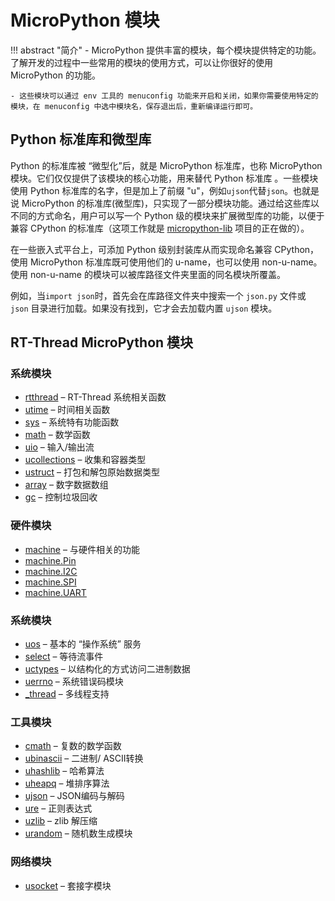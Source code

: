 # MicroPython 模块

!!! abstract "简介"
    - MicroPython 提供丰富的模块，每个模块提供特定的功能。了解开发的过程中一些常用的模块的使用方式，可以让你很好的使用 MicroPython 的功能。

    - 这些模块可以通过 env 工具的 menuconfig 功能来开启和关闭，如果你需要使用特定的模块，在 menuconfig 中选中模块名，保存退出后，重新编译运行即可。

## Python 标准库和微型库

Python 的标准库被 “微型化”后，就是 MicroPython 标准库，也称 MicroPython 模块。它们仅仅提供了该模块的核心功能，用来替代 Python 标准库 。一些模块使用 Python  标准库的名字，但是加上了前缀 "u"，例如``ujson``代替``json``。也就是说 MicroPython 的标准库(微型库)，只实现了一部分模块功能。通过给这些库以不同的方式命名，用户可以写一个 Python 级的模块来扩展微型库的功能，以便于兼容 CPython 的标准库（这项工作就是 [micropython-lib](https://github.com/micropython/micropython-lib) 项目的正在做的）。

在一些嵌入式平台上，可添加 Python 级别封装库从而实现命名兼容 CPython，使用 MicroPython 标准库既可使用他们的 u-name，也可以使用 non-u-name。使用 non-u-name 的模块可以被库路径文件夹里面的同名模块所覆盖。

例如，当``import json``时，首先会在库路径文件夹中搜索一个 ``json.py`` 文件或 ``json`` 目录进行加载。如果没有找到，它才会去加载内置 ``ujson`` 模块。

## RT-Thread MicroPython 模块

### 系统模块
- [rtthread][1] – RT-Thread 系统相关函数
- [utime][2]  – 时间相关函数
- [sys][3]  – 系统特有功能函数
- [math][4]  – 数学函数
- [uio][5]  – 输入/输出流
- [ucollections][6]  – 收集和容器类型
- [ustruct][7]  – 打包和解包原始数据类型
- [array][8]  – 数字数据数组
- [gc][9]  – 控制垃圾回收

### 硬件模块
- [machine][10] – 与硬件相关的功能
- [machine.Pin][11]
- [machine.I2C][12]
- [machine.SPI][13]
- [machine.UART][14]

### 系统模块
- [uos][15] – 基本的 “操作系统” 服务
- [select][16] – 等待流事件
- [uctypes][17] – 以结构化的方式访问二进制数据
- [uerrno][18] – 系统错误码模块
- [_thread][19] – 多线程支持

### 工具模块
- [cmath][20] – 复数的数学函数
- [ubinascii][21] – 二进制/ ASCII转换
- [uhashlib][22] – 哈希算法
- [uheapq][23] – 堆排序算法
- [ujson][24] – JSON编码与解码
- [ure][25] – 正则表达式
- [uzlib][26] – zlib 解压缩
- [urandom][27] – 随机数生成模块

### 网络模块
- [usocket][28] – 套接字模块

[1]: 03-Basic_Module/01-rtthread.md
[2]: 03-Basic_Module/02-utime.md
[3]: 03-Basic_Module/03-sys.md
[4]: 03-Basic_Module/04-math.md
[5]: 03-Basic_Module/05-uio.md
[6]: 03-Basic_Module/06-ucollections.md
[7]: 03-Basic_Module/07-ustruct.md
[8]: 03-Basic_Module/08-array.md
[9]: 03-Basic_Module/09-gc.md
[10]: 04-Hardware_Control_Module/01-machine.md
[11]: 04-Hardware_Control_Module/02-machine-Pin.md
[12]: 04-Hardware_Control_Module/03-machine-I2C.md
[13]: 04-Hardware_Control_Module/04-machine-SPI.md
[14]: 04-Hardware_Control_Module/05-machine-UART.md
[15]: 05-System_Module/01-uos.md
[16]: 05-System_Module/02-uselect.md
[17]: 05-System_Module/03-uctypes.md
[18]: 05-System_Module/04-uerrno.md
[19]: 05-System_Module/05-_thread.md
[20]: 06-Tools_Module/01-cmath.md
[21]: 06-Tools_Module/02-ubinascii.md
[22]: 06-Tools_Module/03-uhashlib.md
[23]: 06-Tools_Module/04-uheapq.md
[24]: 06-Tools_Module/05-ujson.md
[25]: 06-Tools_Module/06-ure.md
[26]: 06-Tools_Module/07-uzlib.md
[27]: 06-Tools_Module/08-urandom.md
[28]: 07-Network_Module/01-usocket.md




